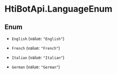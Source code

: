 # HtiBotApi.LanguageEnum

## Enum


* `English` (value: `"English"`)

* `French` (value: `"French"`)

* `Italian` (value: `"Italian"`)

* `German` (value: `"German"`)


